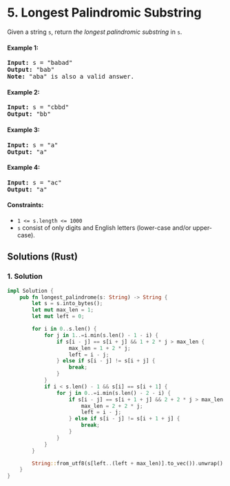 # 5. Longest Palindromic Substring
Given a string `s`, return *the longest palindromic substring* in `s`.

#### Example 1:
<pre>
<strong>Input:</strong> s = "babad"
<strong>Output:</strong> "bab"
<strong>Note:</strong> "aba" is also a valid answer.
</pre>

#### Example 2:
<pre>
<strong>Input:</strong> s = "cbbd"
<strong>Output:</strong> "bb"
</pre>

#### Example 3:
<pre>
<strong>Input:</strong> s = "a"
<strong>Output:</strong> "a"
</pre>

#### Example 4:
<pre>
<strong>Input:</strong> s = "ac"
<strong>Output:</strong> "a"
</pre>

#### Constraints:
* `1 <= s.length <= 1000`
* `s` consist of only digits and English letters (lower-case and/or upper-case).

## Solutions (Rust)

### 1. Solution
```Rust
impl Solution {
    pub fn longest_palindrome(s: String) -> String {
        let s = s.into_bytes();
        let mut max_len = 1;
        let mut left = 0;

        for i in 0..s.len() {
            for j in 1..=i.min(s.len() - 1 - i) {
                if s[i - j] == s[i + j] && 1 + 2 * j > max_len {
                    max_len = 1 + 2 * j;
                    left = i - j;
                } else if s[i - j] != s[i + j] {
                    break;
                }
            }
            if i < s.len() - 1 && s[i] == s[i + 1] {
                for j in 0..=i.min(s.len() - 2 - i) {
                    if s[i - j] == s[i + 1 + j] && 2 + 2 * j > max_len {
                        max_len = 2 + 2 * j;
                        left = i - j;
                    } else if s[i - j] != s[i + 1 + j] {
                        break;
                    }
                }
            }
        }

        String::from_utf8(s[left..(left + max_len)].to_vec()).unwrap()
    }
}
```
